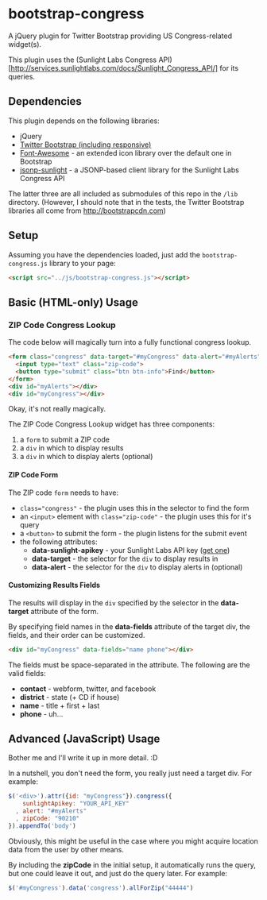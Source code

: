 bootstrap-congress
==================

A jQuery plugin for Twitter Bootstrap providing US Congress-related widget(s).

This plugin uses the (Sunlight Labs Congress API)[http://services.sunlightlabs.com/docs/Sunlight_Congress_API/] for its queries.

## Dependencies

This plugin depends on the following libraries:

* jQuery
* [Twitter Bootstrap (including responsive)](http://twitter.github.com/bootstrap/)
* [Font-Awesome](http://fortawesome.github.com/Font-Awesome/) - an extended icon library over the default one in Bootstrap
* [jsonp-sunlight](https://github.com/mfansler/jsonp-sunlightapi) - a JSONP-based client library for the Sunlight Labs Congress API

The latter three are all included as submodules of this repo in the `/lib` directory.  (However, I should note that in the tests, the Twitter Bootstrap libraries all come from http://bootstrapcdn.com)

## Setup

Assuming you have the dependencies loaded, just add the `bootstrap-congress.js` library to your page:

``` html
<script src="../js/bootstrap-congress.js"></script>
```

## Basic (HTML-only) Usage

### ZIP Code Congress Lookup

The code below will magically turn into a fully functional congress lookup.

``` html
<form class="congress" data-target="#myCongress" data-alert="#myAlerts" data-sunlight-apikey="YOUR_API_KEY">
  <input type="text" class="zip-code">
  <button type="submit" class="btn btn-info">Find</button>
</form>
<div id="myAlerts"></div>
<div id="myCongress"></div>
```

Okay, it's not really magically. 

The ZIP Code Congress Lookup widget has three components:

1. a `form` to submit a ZIP code
2. a `div` in which to display results
3. a `div` in which to display alerts (optional)

#### ZIP Code Form

The ZIP code `form` needs to have:

* `class="congress"` - the plugin uses this in the selector to find the form
* an `<input>` element with `class="zip-code"` - the plugin uses this for it's query
* a `<button>` to submit the form - the plugin listens for the submit event
* the following attributes:
  * **data-sunlight-apikey** - your Sunlight Labs API key ([get one](http://services.sunlightlabs.com/accounts/register/))
  * **data-target** - the selector for the `div` to display results in
  * **data-alert** - the selector for the `div` to display alerts in (optional)

#### Customizing Results Fields

The results will display in the `div` specified by the selector in the **data-target** attribute of the form.

By specifying field names in the **data-fields** attribute of the target div, the fields, and their order can be customized.

``` html
<div id="myCongress" data-fields="name phone"></div>
```

The fields must be space-separated in the attribute.  The following are the valid fields:

* **contact** - webform, twitter, and facebook
* **district** - state (+ CD if house)
* **name** - title + first + last
* **phone** - uh...

## Advanced (JavaScript) Usage

Bother me and I'll write it up in more detail. :D

In a nutshell, you don't need the form, you really just need a target div.  For example:

``` js
$('<div>').attr({id: "myCongress"}).congress({
    sunlightApikey: "YOUR_API_KEY"
  , alert: "#myAlerts"
  , zipCode: "90210"
}).appendTo('body')
```

Obviously, this might be useful in the case where you might acquire location data from the user by other means.

By including the **zipCode** in the initial setup, it automatically runs the query, but one could leave it out, and just do the query later.  For example:

``` js
$('#myCongress').data('congress').allForZip("44444")
```
